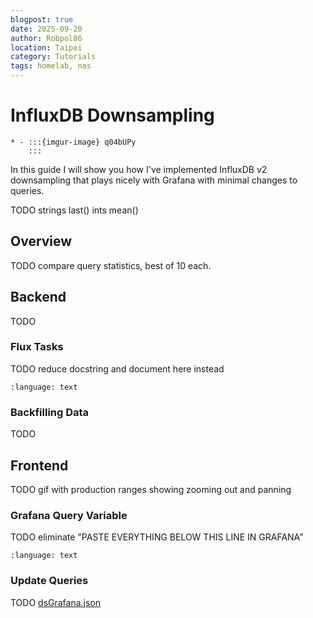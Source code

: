 ```yaml
---
blogpost: true
date: 2025-09-20
author: Robpol86
location: Taipei
category: Tutorials
tags: homelab, nas
---
```


# InfluxDB Downsampling

```{list-table}
* - :::{imgur-image} q04bUPy
    :::
```

In this guide I will show you how I've implemented InfluxDB v2 downsampling that plays nicely with Grafana with minimal
changes to queries.

TODO strings last() ints mean()

## Overview

TODO compare query statistics, best of 10 each.

## Backend

TODO

### Flux Tasks

TODO reduce docstring and document here instead

```{literalinclude} /_static/dsTask.flux
:language: text
```

### Backfilling Data

TODO

## Frontend

TODO gif with production ranges showing zooming out and panning

### Grafana Query Variable

TODO eliminate "PASTE EVERYTHING BELOW THIS LINE IN GRAFANA"

```{literalinclude} /_static/dsPost.flux
:language: text
```

### Update Queries

TODO [dsGrafana.json](/_static/dsGrafana.json)
